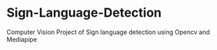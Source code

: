 # Sign-Language-Detection
Computer Vision Project of Sign language detection using Opencv and Mediapipe
